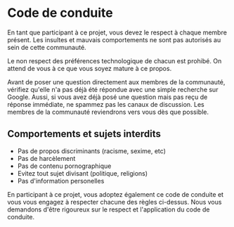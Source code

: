 # Code de conduite

En tant que participant à ce projet, vous devez le respect à chaque membre présent. Les insultes et mauvais comportements ne sont pas autorisés au sein de cette communauté.

Le non respect des préférences technologique de chacun est prohibé. On attend de vous à ce que vous soyez mature à ce propos.

Avant de poser une question directement aux membres de la communauté, vérifiez qu'elle n'a pas déjà été répondue avec une simple recherche sur Google. Aussi, si vous avez déjà posé une question mais pas reçu de réponse immédiate, ne spammez pas les canaux de discussion. Les membres de la communauté reviendrons vers vous dès que possible.

## Comportements et sujets interdits

- Pas de propos discriminants (racisme, sexime, etc)
- Pas de harcèlement
- Pas de contenu pornographique
- Evitez tout sujet divisant (politique, religions)
- Pas d'information personelles

En participant à ce projet, vous adoptez également ce code de conduite et vous vous engagez à respecter chacune des règles ci-dessus. Nous vous demandons d'être rigoureux sur le respect et l'application du code de conduite.
